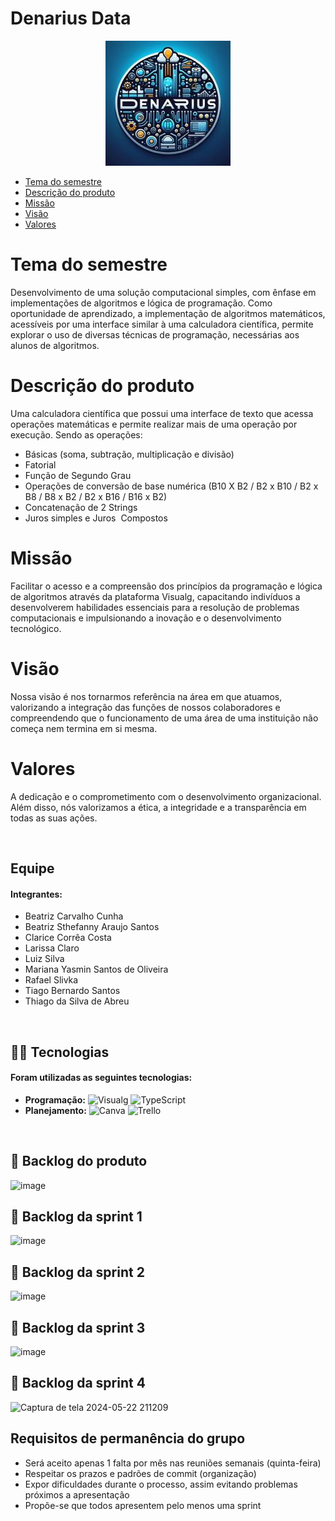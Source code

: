 # Denarius Data

<div align="center">
 <img src="./Logo.png"/>
</div>



* [Tema do semestre](#tema)
* [Descrição do produto](#produto)
* [Missão](#missão)
* [Visão](#visão)
* [Valores](#valores)

# Tema do semestre
Desenvolvimento de uma solução computacional simples, com ênfase em implementações de algoritmos e lógica de programação. Como oportunidade de aprendizado, a implementação de algoritmos matemáticos, acessíveis por uma interface similar à uma calculadora científica, permite explorar o uso de diversas técnicas de programação, necessárias aos alunos de algoritmos.

# Descrição do produto
Uma calculadora científica que possui uma interface de texto que acessa operações matemáticas e permite realizar mais de uma operação por execução.
Sendo as operações:
- Básicas (soma, subtração, multiplicação e divisão)
- Fatorial
- Função de Segundo Grau
- Operações de conversão de base numérica (B10 X B2 / B2 x B10 / B2 x B8 / B8 x B2 / B2 x B16 / B16 x B2)
- Concatenação de 2 Strings
- Juros simples e Juros  Compostos

# Missão

Facilitar o acesso e a compreensão dos princípios da programação e lógica de algoritmos através da plataforma Visualg, capacitando indivíduos a desenvolverem habilidades essenciais para a resolução de problemas computacionais e impulsionando a inovação e o desenvolvimento tecnológico.

# Visão

Nossa visão é nos tornarmos referência na área em que atuamos, valorizando a integração das funções de nossos colaboradores e compreendendo que o funcionamento de uma área de uma instituição não começa nem termina em si mesma.

# Valores

A dedicação e o comprometimento com o desenvolvimento organizacional. Além disso, nós valorizamos a ética, a integridade e a transparência em todas as suas ações.


<br>

##  Equipe

#### **Integrantes:** 
- Beatriz Carvalho Cunha
- Beatriz Sthefanny Araujo Santos
- Clarice Corrêa Costa
- Larissa Claro
- Luiz Silva
- Mariana Yasmin Santos de Oliveira
- Rafael Slivka
- Tiago Bernardo Santos
- Thiago da Silva de Abreu

<br>

## 👨‍💻 Tecnologias

#### Foram utilizadas as seguintes tecnologias:

- **Programação:** ![Visualg](https://img.shields.io/badge/visualg-%23007ACC.svg?style=for-the-badge&logo=visual-studio-code&logoColor=white) ![TypeScript](https://img.shields.io/badge/typescript-%23007ACC.svg?style=for-the-badge&logo=typescript&logoColor=white)
- **Planejamento:** ![Canva](https://img.shields.io/badge/Canva-%2300C4CC.svg?style=for-the-badge&logo=Canva&logoColor=white)  ![Trello](https://img.shields.io/badge/Trello-%23026AA7.svg?style=for-the-badge&logo=Trello&logoColor=white)

<br>

## 📃 Backlog do produto


![image](https://github.com/DenariusData/API-1sem/assets/163482399/be0014d2-ef64-4123-993a-32a95b15ef34)


## 📃 Backlog da sprint 1
![image](https://github.com/DenariusData/API-1sem/assets/163482399/fa07f334-7cff-4d4d-ac89-f54b161e35a9)

## 📃 Backlog da sprint 2
![image](https://github.com/DenariusData/API-1sem/assets/163482399/6455e1fb-1367-46e1-bdbf-531d27fb3d5b)

## 📃 Backlog da sprint 3
![image](https://github.com/DenariusData/API-1sem/assets/163482399/cc6e5994-29a6-4ac4-a2bb-dd09b82dc899)

## 📃 Backlog da sprint 4
![Captura de tela 2024-05-22 211209](https://github.com/DenariusData/API-1sem/assets/162724918/accdcba1-aca8-47cf-a1a3-26ac331c9016)



## Requisitos de permanência do grupo
- Será aceito apenas 1 falta por mês nas reuniões semanais (quinta-feira)
- Respeitar os prazos e padrões de commit (organização)
- Expor dificuldades durante o processo, assim evitando problemas próximos a apresentação
- Propõe-se que todos apresentem pelo menos uma sprint
